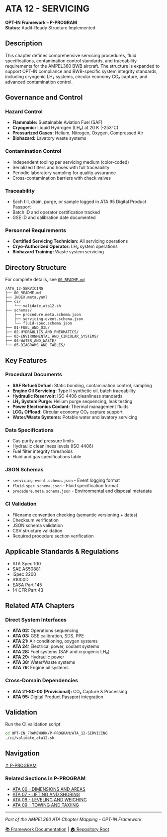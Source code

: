 # ATA 12 - SERVICING

**OPT-IN Framework – P-PROGRAM**  
**Status:** Audit-Ready Structure Implemented

## Description

This chapter defines comprehensive servicing procedures, fluid specifications, contamination control standards, and traceability requirements for the AMPEL360 BWB aircraft. The structure is expanded to support OPT-IN compliance and BWB-specific system integrity standards, including cryogenic LH₂ systems, circular economy CO₂ capture, and advanced contamination control.

## Governance and Control

### Hazard Control
* **Flammable:** Sustainable Aviation Fuel (SAF)
* **Cryogenic:** Liquid Hydrogen (LH₂) at 20 K (-253°C)
* **Pressurized Gases:** Helium, Nitrogen, Oxygen, Compressed Air
* **Biohazard:** Lavatory waste systems

### Contamination Control
* Independent tooling per servicing medium (color-coded)
* Serialized filters and hoses with full traceability
* Periodic laboratory sampling for quality assurance
* Cross-contamination barriers with check valves

### Traceability
* Each fill, drain, purge, or sample logged in ATA 95 Digital Product Passport
* Batch ID and operator certification tracked
* GSE ID and calibration date documented

### Personnel Requirements
* **Certified Servicing Technician:** All servicing operations
* **Cryo-Authorized Operator:** LH₂ system operations
* **Biohazard Training:** Waste system servicing

## Directory Structure

For complete details, see [`00_README.md`](00_README.md)

```
/ATA_12-SERVICING
├── 00_README.md
├── INDEX.meta.yaml
├── ci/
│   └── validate_ata12.sh
├── schemas/
│   ├── procedure.meta.schema.json
│   ├── servicing-event.schema.json
│   └── fluid-spec.schema.json
├── 01-FUEL_AND_OIL/
├── 02-HYDRAULICS_AND_PNEUMATICS/
├── 03-ENVIRONMENTAL_AND_CIRCULAR_SYSTEMS/
├── 04-WATER_AND_WASTE/
└── 05-DIAGRAMS_AND_TABLES/
```

## Key Features

### Procedural Documents
* **SAF Refuel/Defuel:** Static bonding, contamination control, sampling
* **Engine Oil Servicing:** Type II synthetic oil, batch traceability
* **Hydraulic Reservoir:** ISO 4406 cleanliness standards
* **LH₂ System Purge:** Helium purge sequencing, leak testing
* **Power Electronics Coolant:** Thermal management fluids
* **LCO₂ Offload:** Circular economy CO₂ capture support
* **Water/Waste Systems:** Potable water and lavatory servicing

### Data Specifications
* Gas purity and pressure limits
* Hydraulic cleanliness levels (ISO 4406)
* Fuel filter integrity thresholds
* Fluid and gas specifications table

### JSON Schemas
* `servicing-event.schema.json` - Event logging format
* `fluid-spec.schema.json` - Fluid specification format
* `procedure.meta.schema.json` - Environmental and disposal metadata

### CI Validation
* Filename convention checking (semantic versioning + dates)
* Checksum verification
* JSON schema validation
* CSV structure validation
* Required procedure section verification

## Applicable Standards & Regulations

* ATA Spec 100
* SAE AS50881
* iSpec 2200
* S1000D
* EASA Part 145
* 14 CFR Part 43

## Related ATA Chapters

### Direct System Interfaces
* **ATA 02:** Operations sequencing
* **ATA 03:** GSE calibration, SDS, PPE
* **ATA 21:** Air conditioning, oxygen systems
* **ATA 24:** Electrical power, coolant systems
* **ATA 28:** Fuel systems (SAF and cryogenic LH₂)
* **ATA 29:** Hydraulic power
* **ATA 38:** Water/Waste systems
* **ATA 79:** Engine oil systems

### Cross-Domain Dependencies
* **ATA 21-80-00 (Provisional):** CO₂ Capture & Processing
* **ATA 95:** Digital Product Passport integration

## Validation

Run the CI validation script:

```bash
cd OPT-IN_FRAMEWORK/P-PROGRAM/ATA_12-SERVICING
./ci/validate_ata12.sh
```

## Navigation

[↑ P-PROGRAM](../README.md)

### Related Sections in P-PROGRAM

* [ATA 06 - DIMENSIONS AND AREAS](../ATA_06-DIMENSIONS_AND_AREAS/README.md)
* [ATA 07 - LIFTING AND SHORING](../ATA_07-LIFTING_AND_SHORING/README.md)
* [ATA 08 - LEVELING AND WEIGHING](../ATA_08-LEVELING_AND_WEIGHING/README.md)
* [ATA 09 - TOWING AND TAXIING](../ATA_09-TOWING_AND_TAXIING/README.md)

---

*Part of the AMPEL360 ATA Chapter Mapping - OPT-IN Framework*

[📚 Framework Documentation](../../README.md) | [🏠 Repository Root](../../../README.md)
